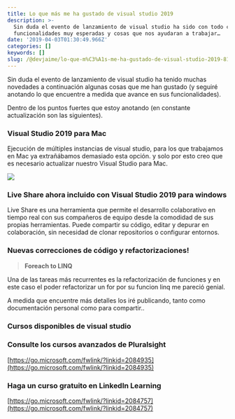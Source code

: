 ```yaml
---
title: Lo que más me ha gustado de visual studio 2019
description: >-
  Sin duda el evento de lanzamiento de visual studio ha sido con todo con
  funcionalidades muy esperadas y cosas que nos ayudaran a trabajar…
date: '2019-04-03T01:30:49.966Z'
categories: []
keywords: []
slug: /@devjaime/lo-que-m%C3%A1s-me-ha-gustado-de-visual-studio-2019-81cc74e757da
---
```


Sin duda el evento de lanzamiento de visual studio ha tenido muchas novedades a continuación algunas cosas que me han gustado (y seguiré anotando lo que encuentre a medida que avance en sus funcionalidades).

Dentro de los puntos fuertes que estoy anotando (en constante actualización son las siguientes).

### Visual Studio 2019 para Mac

Ejecución de múltiples instancias de visual studio, para los que trabajamos en Mac ya extrañábamos demasiado esta opción. y solo por esto creo que es necesario actualizar nuestro Visual Studio para Mac.

![](/Users/devjaime/Documents/blog/posts/md_1651648785637/img/1__sK4HpJzNW3yAFoPHwz38EQ.gif)

### Live Share ahora incluido con Visual Studio 2019 para windows

Live Share es una herramienta que permite el desarrollo colaborativo en tiempo real con sus compañeros de equipo desde la comodidad de sus propias herramientas. Puede compartir su código, editar y depurar en colaboración, sin necesidad de clonar repositorios o configurar entornos.

### Nuevas correcciones de código y refactorizaciones!

> **Foreach to LINQ**

Una de las tareas más recurrentes es la refactorización de funciones y en este caso el poder refactorizar un for por su funcion linq me pareció genial.

A medida que encuentre más detalles los iré publicando, tanto como documentación personal como para compartir..

### **Cursos disponibles de visual studio**

### Consulte los cursos avanzados de Pluralsight

[https://go.microsoft.com/fwlink/?linkid=2084935](https://go.microsoft.com/fwlink/?linkid=2084935)

### Haga un curso gratuito en LinkedIn Learning

[https://go.microsoft.com/fwlink/?linkid=2084757](https://go.microsoft.com/fwlink/?linkid=2084757)